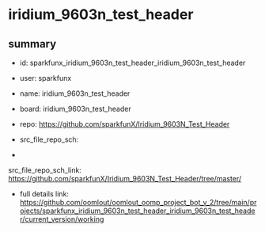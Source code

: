 # iridium_9603n_test_header
 
## summary 
* id: sparkfunx_iridium_9603n_test_header_iridium_9603n_test_header
* user: sparkfunx
* name: iridium_9603n_test_header
* board: iridium_9603n_test_header
* repo: https://github.com/sparkfunX/Iridium_9603N_Test_Header



* src_file_repo_sch: 
*
 src_file_repo_sch_link: https://github.com/sparkfunX/Iridium_9603N_Test_Header/tree/master/
* full details link: https://github.com/oomlout/oomlout_oomp_project_bot_v_2/tree/main/projects/sparkfunx_iridium_9603n_test_header_iridium_9603n_test_header/current_version/working  






